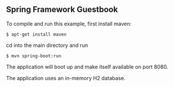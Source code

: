 Spring Framework Guestbook
--------------------------

To compile and run this example, first install maven:

`$ apt-get install maven`

cd into the main directory and run

`$ mvn spring-boot:run`

The application will boot up and make itself available on port 8080.

The application uses an in-memory H2 database.